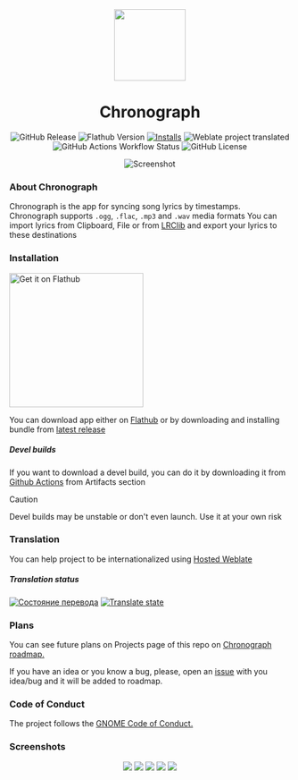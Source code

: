 <div align="center">

<img src="data/icons/hicolor/scalable/apps/io.github.dzheremi2.lrcmake-gtk.svg" width="128" height="128">

# Chronograph
[flathub-url]: https://flathub.org/apps/io.github.dzheremi2.lrcmake-gtk
[installs-img]: https://img.shields.io/flathub/downloads/io.github.dzheremi2.lrcmake-gtk?style=for-the-badge&color=gree&logo=flathub

![GitHub Release](https://img.shields.io/github/v/release/Dzheremi2/Chronograph?style=for-the-badge&color=000B3C&logo=github)
<img alt="Flathub Version" src="https://img.shields.io/flathub/v/io.github.dzheremi2.lrcmake-gtk?style=for-the-badge&logo=flathub&color=lightblue">
[![Installs][installs-img]][flathub-url]
![Weblate project translated](https://img.shields.io/weblate/progress/lrcmake?style=for-the-badge&logo=weblate&logoColor=white&logoSize=auto&color=magenta&cacheSeconds=600)
<img alt="GitHub Actions Workflow Status" src="https://img.shields.io/github/actions/workflow/status/Dzheremi2/Chronograph/.github%2Fworkflows%2Fci.yml?style=for-the-badge&logo=github">
![GitHub License](https://img.shields.io/github/license/Dzheremi2/Chronograph?style=for-the-badge&color=C25D00)

![Screenshot](docs/screenshots/libB.png)

</div>

### About Chronograph
Chronograph is the app for syncing song lyrics by timestamps. 
Chronograph supports `.ogg`, `.flac`, `.mp3` and `.wav` media formats
You can import lyrics from Clipboard, File or from [LRClib](https://lrclib.net) and export your lyrics to these destinations

### Installation
<a href='https://flathub.org/apps/io.github.dzheremi2.lrcmake-gtk'>
    <img width='240' alt='Get it on Flathub' src='https://flathub.org/api/badge?svg&locale=en'/>
</a>

You can download app either on [Flathub](https://flathub.org/apps/io.github.dzheremi2.lrcmake-gtk) or by downloading and installing bundle from [latest release](https://github.com/Dzheremi2/Chronograph/releases/latest)

##### *Devel builds*

If you want to download a devel build, you can do it by downloading it from [Github Actions](https://github.com/Dzheremi2/Chronograph/actions) from Artifacts section

>[!CAUTION]
>Devel builds may be unstable or don't even launch. Use it at your own risk

### Translation
You can help project to be internationalized using [Hosted Weblate](https://hosted.weblate.org/projects/lrcmake/chronograph/)

##### Translation status

[![Состояние перевода](https://hosted.weblate.org/widget/lrcmake/chronograph/287x66-black.png)](https://hosted.weblate.org/engage/lrcmake/)
[![Translate state](https://hosted.weblate.org/widget/lrcmake/chronograph/multi-auto.svg)](https://hosted.weblate.org/engage/lrcmake/)

### Plans
You can see future plans on Projects page of this repo on [Chronograph roadmap.](https://github.com/users/Dzheremi2/projects/2)

If you have an idea or you know a bug, please, open an [issue](https://github.com/Dzheremi2/Chronograph/issues) with you idea/bug and it will be added to roadmap.

### Code of Conduct
The project follows the [GNOME Code of Conduct.](https://conduct.gnome.org)


### Screenshots
<div align="center">

![](docs/screenshots/libW.png)
![](docs/screenshots/syncB.png)
![](docs/screenshots/syncW.png)
![](docs/screenshots/lrclibB.png)
![](docs/screenshots/lrclibW.png)

</div>